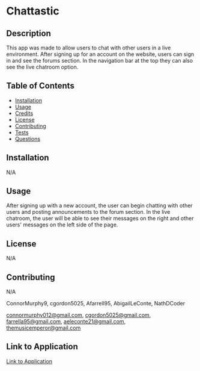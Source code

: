 # Chattastic
  
## Description
This app was made to allow users to chat with other users in a live environment. After signing up for an account on the website, users can sign in and see the forums section. In the navigation bar at the top they can also see the live chatroom option.

## Table of Contents

- [Installation](#installation)
- [Usage](#usage)
- [Credits](#credits)
- [License](#license)
- [Contributing](#contributing)
- [Tests](#tests)
- [Questions](#questions)

## Installation
N/A

## Usage
After signing up with a new account, the user can begin chatting with other users and posting announcements to the forum section. In the live chatroom, the user will be able to see their messages on the right and other users' messages on the left side of the page.

## License
N/A

## Contributing
N/A

ConnorMurphy9, cgordon5025, Afarrell95, AbigailLeConte, NathDCoder

connormurphy012@gmail.com, cgordon5025@gmail.com, farrella95@gmail.com, aeleconte21@gmail.com, themusicemperor@gmail.com

## Link to Application
[Link to Application](https://chattastic-rat.herokuapp.com/login)
